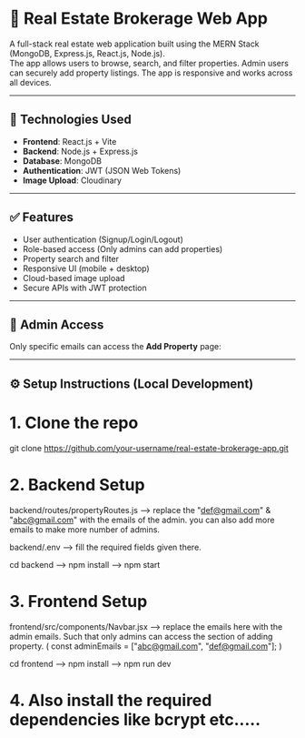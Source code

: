 # 🏡 Real Estate Brokerage Web App

A full-stack real estate web application built using the MERN Stack (MongoDB, Express.js, React.js, Node.js).  
The app allows users to browse, search, and filter properties. Admin users can securely add property listings. The app is responsive and works across all devices.

---

## 🔧 Technologies Used

- **Frontend**: React.js + Vite
- **Backend**: Node.js + Express.js
- **Database**: MongoDB
- **Authentication**: JWT (JSON Web Tokens)
- **Image Upload**: Cloudinary

---

## ✅ Features

- User authentication (Signup/Login/Logout)
- Role-based access (Only admins can add properties)
- Property search and filter
- Responsive UI (mobile + desktop)
- Cloud-based image upload
- Secure APIs with JWT protection

---

## 🔐 Admin Access

Only specific emails can access the **Add Property** page:

---



## ⚙️ Setup Instructions (Local Development)

# 1. Clone the repo
git clone https://github.com/your-username/real-estate-brokerage-app.git

# 2. Backend Setup
backend/routes/propertyRoutes.js --> 
replace the "def@gmail.com" & "abc@gmail.com" with the emails of the admin. you can also add more emails to make more number of admins.

backend/.env --> 
fill the required fields given there.

cd backend -->
npm install -->
npm start

# 3. Frontend Setup
frontend/src/components/Navbar.jsx --> 
replace the emails here with the admin emails. Such that only admins can access the section of adding property. (
const adminEmails = ["abc@gmail.com", "def@gmail.com"]; )

cd frontend -->
npm install -->
npm run dev

# 4. Also install the required dependencies like bcrypt etc.....
